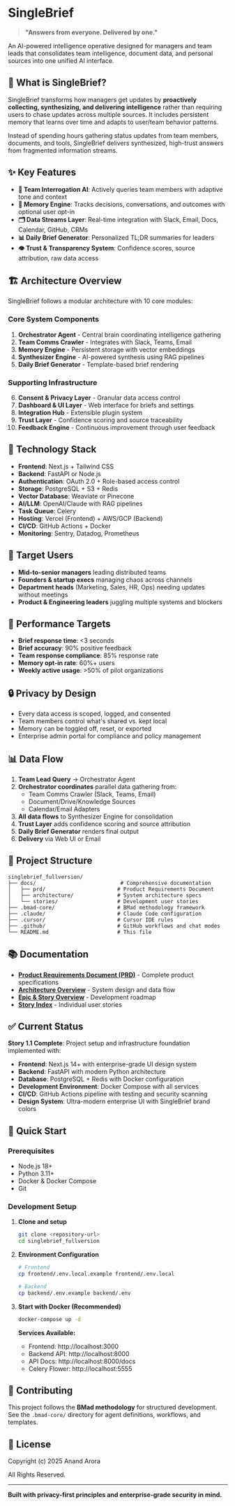 # SingleBrief

> **"Answers from everyone. Delivered by one."**

An AI-powered intelligence operative designed for managers and team leads that consolidates team intelligence, document data, and personal sources into one unified AI interface.

## 🎯 What is SingleBrief?

SingleBrief transforms how managers get updates by **proactively collecting, synthesizing, and delivering intelligence** rather than requiring users to chase updates across multiple sources. It includes persistent memory that learns over time and adapts to user/team behavior patterns.

Instead of spending hours gathering status updates from team members, documents, and tools, SingleBrief delivers synthesized, high-trust answers from fragmented information streams.

## ✨ Key Features

- **🧠 Team Interrogation AI**: Actively queries team members with adaptive tone and context
- **🔁 Memory Engine**: Tracks decisions, conversations, and outcomes with optional user opt-in
- **🗂️ Data Streams Layer**: Real-time integration with Slack, Email, Docs, Calendar, GitHub, CRMs
- **📊 Daily Brief Generator**: Personalized TL;DR summaries for leaders
- **👁️ Trust & Transparency System**: Confidence scores, source attribution, raw data access

## 🏗️ Architecture Overview

SingleBrief follows a modular architecture with 10 core modules:

### Core System Components
1. **Orchestrator Agent** - Central brain coordinating intelligence gathering
2. **Team Comms Crawler** - Integrates with Slack, Teams, Email
3. **Memory Engine** - Persistent storage with vector embeddings
4. **Synthesizer Engine** - AI-powered synthesis using RAG pipelines
5. **Daily Brief Generator** - Template-based brief rendering

### Supporting Infrastructure
6. **Consent & Privacy Layer** - Granular data access control
7. **Dashboard & UI Layer** - Web interface for briefs and settings
8. **Integration Hub** - Extensible plugin system
9. **Trust Layer** - Confidence scoring and source traceability
10. **Feedback Engine** - Continuous improvement through user feedback

## 🔧 Technology Stack

- **Frontend**: Next.js + Tailwind CSS
- **Backend**: FastAPI or Node.js
- **Authentication**: OAuth 2.0 + Role-based access control
- **Storage**: PostgreSQL + S3 + Redis
- **Vector Database**: Weaviate or Pinecone
- **AI/LLM**: OpenAI/Claude with RAG pipelines
- **Task Queue**: Celery
- **Hosting**: Vercel (Frontend) + AWS/GCP (Backend)
- **CI/CD**: GitHub Actions + Docker
- **Monitoring**: Sentry, Datadog, Prometheus

## 🎯 Target Users

- **Mid-to-senior managers** leading distributed teams
- **Founders & startup execs** managing chaos across channels
- **Department heads** (Marketing, Sales, HR, Ops) needing updates without meetings
- **Product & Engineering leaders** juggling multiple systems and blockers

## 🚀 Performance Targets

- **Brief response time**: <3 seconds
- **Brief accuracy**: 90% positive feedback
- **Team response compliance**: 85% response rate
- **Memory opt-in rate**: 60%+ users
- **Weekly active usage**: >50% of pilot organizations

## 🔒 Privacy by Design

- Every data access is scoped, logged, and consented
- Team members control what's shared vs. kept local
- Memory can be toggled off, reset, or exported
- Enterprise admin portal for compliance and policy management

## 📊 Data Flow

1. **Team Lead Query** → Orchestrator Agent
2. **Orchestrator coordinates** parallel data gathering from:
   - Team Comms Crawler (Slack, Teams, Email)
   - Document/Drive/Knowledge Sources
   - Calendar/Email Adapters
3. **All data flows** to Synthesizer Engine for consolidation
4. **Trust Layer** adds confidence scoring and source attribution
5. **Daily Brief Generator** renders final output
6. **Delivery** via Web UI or Email

## 📁 Project Structure

```
singlebrief_fullversion/
├── docs/                           # Comprehensive documentation
│   ├── prd/                       # Product Requirements Document
│   ├── architecture/              # System architecture specs
│   └── stories/                   # Development user stories
├── .bmad-core/                    # BMad methodology framework
├── .claude/                       # Claude Code configuration
├── .cursor/                       # Cursor IDE rules
├── .github/                       # GitHub workflows and chat modes
└── README.md                      # This file
```

## 📚 Documentation

- **[Product Requirements Document (PRD)](docs/prd.md)** - Complete product specifications
- **[Architecture Overview](docs/architecture.md)** - System design and data flow
- **[Epic & Story Overview](docs/epic-story-overview.md)** - Development roadmap
- **[Story Index](docs/story-index.md)** - Individual user stories

## ✅ Current Status

**Story 1.1 Complete**: Project setup and infrastructure foundation implemented with:

- **Frontend**: Next.js 14+ with enterprise-grade UI design system
- **Backend**: FastAPI with modern Python architecture  
- **Database**: PostgreSQL + Redis with Docker configuration
- **Development Environment**: Docker Compose with all services
- **CI/CD**: GitHub Actions pipeline with testing and security scanning
- **Design System**: Ultra-modern enterprise UI with SingleBrief brand colors

## 🚀 Quick Start

### Prerequisites
- Node.js 18+ 
- Python 3.11+
- Docker & Docker Compose
- Git

### Development Setup

1. **Clone and setup**
   ```bash
   git clone <repository-url>
   cd singlebrief_fullversion
   ```

2. **Environment Configuration**
   ```bash
   # Frontend
   cp frontend/.env.local.example frontend/.env.local
   
   # Backend  
   cp backend/.env.example backend/.env
   ```

3. **Start with Docker (Recommended)**
   ```bash
   docker-compose up -d
   ```
   
   **Services Available:**
   - Frontend: http://localhost:3000
   - Backend API: http://localhost:8000
   - API Docs: http://localhost:8000/docs
   - Celery Flower: http://localhost:5555

## 🤝 Contributing

This project follows the **BMad methodology** for structured development. See the `.bmad-core/` directory for agent definitions, workflows, and templates.

## 📝 License

Copyright (c) 2025 Anand Arora

All Rights Reserved.

---

**Built with privacy-first principles and enterprise-grade security in mind.**
